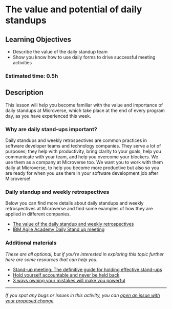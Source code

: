 # The value and potential of daily standups

## Learning Objectives

- Describe the value of the daily standup team
- Show you know how to use daily forms to drive successful meeting activities

### Estimated time: 0.5h

## Description

This lesson will help you become familiar with the value and importance of daily standups at Microverse, which take place at the end of every program day, as you have experienced this week.

### Why are daily stand-ups important?

Daily standups and weekly retrospectives are common practices in software developer teams and technology companies. They serve a lot of purposes; they help with productivity, bring clarity to your goals, help you communicate with your team, and help you overcome your blockers. We use them as a company at Microverse too. We want you to work with them daily at Microverse, to help you become more productive but also so you are ready for when you use them in your software development job after Microverse!

### Daily standup and weekly retrospectives

Below you can find more details about daily standups and weekly retrospectives at Microverse and find some examples of how they are applied in different companies.

- [The value of the daily standup and weekly retrospectives](daily-stand-ups-and-weekly-retrospectives.md)
- [IBM Agile Academy Daily Stand up meeting](https://www.youtube.com/watch?v=wykb3aLG4sw)

### Additional materials

*These are all optional, but if you're interested in exploring this topic further here are some resources that can help you.*

- [Stand-up meeting: The definitive guide for holding effective stand-ups](https://kanbanize.com/blog/running-a-better-stand-up-meeting/)
- [Hold yourself accountable and never be held back](https://www.ted.com/talks/janyssa_berrios_hold_yourself_accountable_and_never_be_held_back)
- [3 ways owning your mistakes will make you powerful](http://entrepreneur.com/article/232417)



------

_If you spot any bugs or issues in this activity, you can [open an issue with your proposed change](https://github.com/microverseinc/curriculum-transversal-skills/blob/main/git-github/articles/open_issue.md)._
